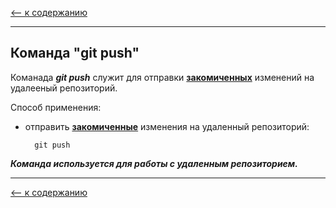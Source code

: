 [<-- к содержанию](./readme.md)

---

## Команда __"git push"__
Команада ___git push___ служит для отправки [__закомиченных__](./gitcommit.md) изменений на удалееный репозиторий.

Способ применения:

* отправить [__закомиченные__](./gitcommit.md) изменения на удаленный репозиторий:

        git push

___Команда используется для работы с удаленным репозиторием.___

---

[<-- к содержанию](./readme.md)